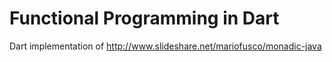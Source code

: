 # Functional Programming in Dart

Dart implementation of http://www.slideshare.net/mariofusco/monadic-java